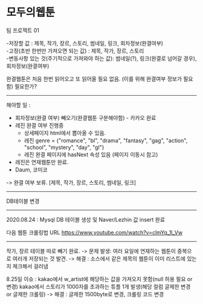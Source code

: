 # 모두의웹툰
팀 프로젝트 01


-저장할 값 : 제목, 작가, 장르, 스토리, 썸네일, 링크, 회차정보(완결여부)<br>
    -고정(초반 한번만 가져오면 되는 값) : 제목, 작가, 장르, 스토리<br>
    -변동사항 있는 것(주기적으로 가져와야 하는 값): 썸네일(?), 링크(완결로 넘어갈 경우), 회차정보(완결여부)

완결웹툰은 처음 한번 읽어오고 또 읽어올 필요 없음. (이를 위해 완결여부 정보가 필요함) 필요한가?
  
------------------------------------------------------------------------------------------------------------------

해야할 일 : 

- 회차정보(완결 여부) 빼오기(완결웹툰 구분해야함) - 카카오 완료
- 레진 완결 여부 진행중
    - 상세페이지 html에서 뽑아올 수 있음.
    - 레진 genre = {"romance", "bl", "drama", "fantasy", "gag", "action", "school", "mystery", "day", "gl"}
    - 레진 완결 페이지에 hasNext 속성 있음 (페이지 이동시 참고)
- 레진은 연재웹툰만 완료.
- Daum, 코미코


-> 완결 여부 보류.
[제목, 작가, 장르, 스토리, 썸네일, 링크]

------------------------------------------------------------------------------------------------------------------

DB테이블 변경

------------------------------------------------------------------------------------------------------------------
2020.08.24 : Mysql DB 테이블 생성 및 Naver/Lezhin 값 insert 완료

다음 웹툰 크롤링법 URL
https://www.youtube.com/watch?v=clmYq_1l_Vw



-----------------------------------
작가, 장르 테이블 따로 빼기 완료. -> 문제 발생: 여러 요일에 연재하는 웹툰이 중복으로 여러개 저장되는 것 발견. 
    -> 해결 : 소스에서 같은 제목의 웹툰이 이미 리스트에 있는지 체크해서 걸러냄

8.25일 이슈 : kakao에서 w_artist에 해당하는 값을 가져오지 못함(null 허용 필요 or 변경)
             kakao에서 스토리가 1000자를 초과하는 튜플 1개 발생(해당 컬럼 글제한 변경 or 글제한 크롤링)
             -> 해결 : 글제한 1500byte로 변경, 크롤링 코드 변경
